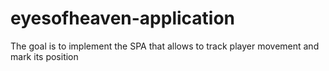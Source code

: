 # eyesofheaven-application
The goal is to implement the SPA that allows to track player movement and mark its position
